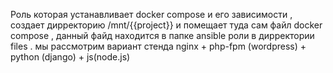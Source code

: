Роль которая устанавливает docker compose и его зависимости , создает дирректорию /mnt/{{project}} и помещает туда сам файл docker compose , данный файд находится в папке ansible роли в дирректории files .
мы рассмотрим вариант стенда nginx + php-fpm (wordpress) + python (django) + js(node.js)